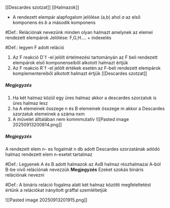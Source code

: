 [[Descardes szotzat]]  [[Halmazok]]
- A rendezett elempár alapfogalom
jelölése (a,b)
ahol *a*  az első komponens
és *b*  a második komponens

#Def.:
Relációnak nevezünk minden olyan halmazt amelynek az elemei rendezett elempárok
Jelölése: F,G,H.... + indexelés

#Def.:
legyen F adott reláció
1. Az F reakció Dˇf -el jelölt értelmezési tartományán az F beli rendezett elempárok első komponenseiből alkotott halmazt értjük
2.  Az F reakcio Rˇf -el jelölt értékek esetén az F-beli rendezett elempárok komplementereiből alkotott halmazt értjük
[[Descardes szotzat]]

##### Megjegyzés
1. Ha két halmaz közül egy üres halmaz akkor a descardes szorzatuk is üres halmaz lesz
2. ha A elemeinek összege n és B elemeinek összege m akkor a Descardes szorzatuk elemeinek a száma nxm
3. A művelet álltalában nem kommmutatív
![[Pasted image 20250913200814.png]]
##### Megjegyzés
A rendezett elem n- es fogalmát n db adott Descardes szorzatának adódó halmaz rendezett elem n-esetet tartalmaz

#Def.:
Legyenek A és B adott halmazok az AxB halmaz részhalmazai A-ból B-be vivő relációnak nevezzük
**Megjegyzés**
Ezeket szokás bináris relációnak nevezni

#Def.:
A bináris reláció fogalma alatt két halmaz közötti megfeleltetést értünk a relációkat irányított gráffal szemléltetjük

![[Pasted image 20250913201915.png]]